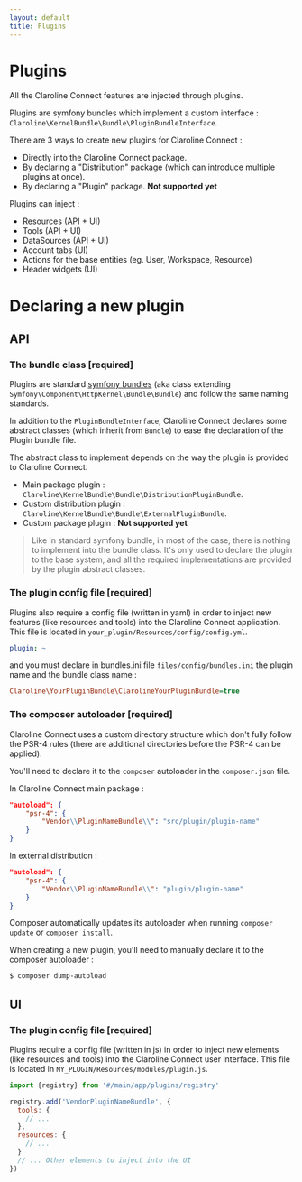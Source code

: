 ```yaml
---
layout: default
title: Plugins
---
```


# Plugins

All the Claroline Connect features are injected through plugins.

Plugins are symfony bundles which implement a custom interface : `Claroline\KernelBundle\Bundle\PluginBundleInterface`.

There are 3 ways to create new plugins for Claroline Connect :
- Directly into the Claroline Connect package.
- By declaring a "Distribution" package (which can introduce multiple plugins at once).
- By declaring a "Plugin" package. **Not supported yet**

Plugins can inject :
  - Resources (API + UI)
  - Tools (API + UI)
  - DataSources (API + UI)
  - Account tabs (UI)
  - Actions for the base entities (eg. User, Workspace, Resource)
  - Header widgets (UI)


# Declaring a new plugin

## API

### The bundle class **[required]**

Plugins are standard [symfony bundles](https://symfony.com/doc/current/bundles.html) (aka class extending `Symfony\Component\HttpKernel\Bundle\Bundle`)
and follow the same naming standards.

In addition to the `PluginBundleInterface`, Claroline Connect declares some abstract classes (which inherit from `Bundle`) to ease the declaration
of the Plugin bundle file.

The abstract class to implement depends on the way the plugin is provided to Claroline Connect.

- Main package plugin : `Claroline\KernelBundle\Bundle\DistributionPluginBundle`.
- Custom distribution plugin : `Claroline\KernelBundle\Bundle\ExternalPluginBundle`.
- Custom package plugin : **Not supported yet**

> Like in standard symfony bundle, in most of the case, there is nothing to implement into the bundle class.
It's only used to declare the plugin to the base system, and all the required implementations are provided by
the plugin abstract classes.

### The plugin config file **[required]**

Plugins also require a config file (written in yaml) in order to inject new features (like resources and tools) into the Claroline Connect application.
This file is located in `your_plugin/Resources/config/config.yml`.

```yaml
plugin: ~
```

and you must declare in bundles.ini file ``files/config/bundles.ini`` the plugin name and the bundle class name :
```ini
Claroline\YourPluginBundle\ClarolineYourPluginBundle=true
```

### The composer autoloader **[required]**
Claroline Connect uses a custom directory structure which don't fully follow the PSR-4 rules 
(there are additional directories before the PSR-4 can be applied).

You'll need to declare it to the `composer` autoloader in the `composer.json` file.

In Claroline Connect main package :

```json
"autoload": {
    "psr-4": {
        "Vendor\\PluginNameBundle\\": "src/plugin/plugin-name"
    }
}
```

In external distribution :

```json
"autoload": {
    "psr-4": {
        "Vendor\\PluginNameBundle\\": "plugin/plugin-name"
    }
}
```

Composer automatically updates its autoloader when running `composer update` or `composer install`.

When creating a new plugin, you'll need to manually declare it to the composer autoloader :

```bash
$ composer dump-autoload
``` 

## UI

### The plugin config file **[required]**

Plugins require a config file (written in js) in order to inject new elements (like resources and tools) into the Claroline Connect user interface.
This file is located in `MY_PLUGIN/Resources/modules/plugin.js`.

```js
import {registry} from '#/main/app/plugins/registry'

registry.add('VendorPluginNameBundle', {
  tools: {
    // ...
  },
  resources: {
    // ...
  }
  // ... Other elements to inject into the UI
})
```
